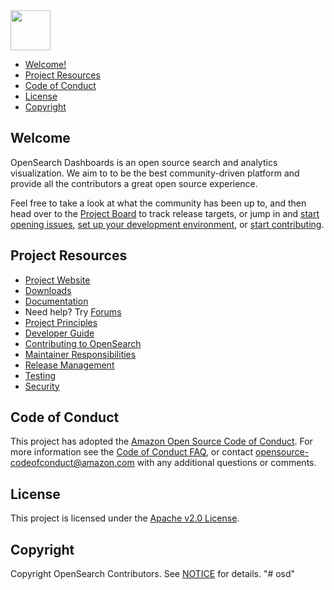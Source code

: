 <img src="https://opensearch.org/assets/brand/SVG/Logo/opensearch_logo_darkmode.svg" height="64px"/>

- [Welcome!](#welcome)
- [Project Resources](#project-resources)
- [Code of Conduct](#code-of-conduct)
- [License](#license)
- [Copyright](#copyright)

## Welcome

OpenSearch Dashboards is an open source search and analytics visualization. We aim to to be the best community-driven platform and provide all the contributors a great open source experience.

Feel free to take a look at what the community has been up to, and then head over to the [Project Board](https://github.com/opensearch-project/OpenSearch-Dashboards/projects) to track release targets, or jump in and [start opening issues](https://github.com/opensearch-project/OpenSearch-Dashboards/issues/new/choose), [set up your development environment](DEVELOPER_GUIDE.md#getting-started), or [start contributing](CONTRIBUTING.md).

## Project Resources

* [Project Website](https://opensearch.org/)
* [Downloads](https://opensearch.org/downloads.html)
* [Documentation](https://opensearch.org/docs/)
* Need help? Try [Forums](https://discuss.opendistrocommunity.dev/)
* [Project Principles](https://opensearch.org/#principles)
* [Developer Guide](DEVELOPER_GUIDE.md)
* [Contributing to OpenSearch](CONTRIBUTING.md)
* [Maintainer Responsibilities](MAINTAINERS.md)
* [Release Management](RELEASING.md)
* [Testing](TESTING.md)
* [Security](SECURITY.md)

## Code of Conduct

This project has adopted the [Amazon Open Source Code of Conduct](CODE_OF_CONDUCT.md). For more information see the [Code of Conduct FAQ](https://aws.github.io/code-of-conduct-faq), or contact [opensource-codeofconduct@amazon.com](mailto:opensource-codeofconduct@amazon.com) with any additional questions or comments.

## License

This project is licensed under the [Apache v2.0 License](LICENSE.txt).

## Copyright

Copyright OpenSearch Contributors. See [NOTICE](NOTICE.txt) for details.
"# osd" 
